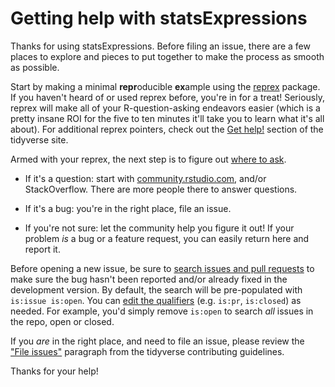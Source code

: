 # Getting help with statsExpressions

Thanks for using statsExpressions. Before filing an issue, there are a few
places to explore and pieces to put together to make the process as smooth as
possible.

Start by making a minimal **repr**oducible **ex**ample using the
[reprex](https://reprex.tidyverse.org/) package. If you haven't heard of or used
reprex before, you're in for a treat! Seriously, reprex will make all of your
R-question-asking endeavors easier (which is a pretty insane ROI for the five to
ten minutes it'll take you to learn what it's all about). For additional reprex
pointers, check out the [Get help!](https://www.tidyverse.org/help/) section of
the tidyverse site.

Armed with your reprex, the next step is to figure out [where to
ask](https://www.tidyverse.org/help/#where-to-ask).

  * If it's a question: start with
    [community.rstudio.com](https://community.rstudio.com/), and/or
    StackOverflow. There are more people there to answer questions.

  * If it's a bug: you're in the right place, file an issue.

  * If you're not sure: let the community help you figure it out! If your
    problem _is_ a bug or a feature request, you can easily return here and
    report it.

Before opening a new issue, be sure to [search issues and pull
requests](https://github.com/IndrajeetPatil/statsExpressions/issues) to make
sure the bug hasn't been reported and/or already fixed in the development
version. By default, the search will be pre-populated with `is:issue is:open`.
You can [edit the
qualifiers](https://help.github.com/articles/searching-issues-and-pull-requests/)
(e.g. `is:pr`, `is:closed`) as needed. For example, you'd simply remove
`is:open` to search _all_ issues in the repo, open or closed.

If you _are_ in the right place, and need to file an issue, please review the
["File issues"](https://www.tidyverse.org/contribute/#issues) paragraph from the
tidyverse contributing guidelines.

Thanks for your help!
